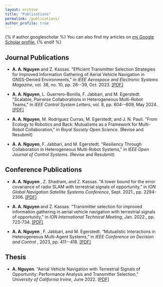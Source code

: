 ```yaml
---
layout: archive
title: "Publications"
permalink: /publications/
author_profile: true
---
```


{% if author.googlescholar %}
  You can also find my articles on <u><a href="{{author.googlescholar}}">my Google Scholar profile</a>.</u>
{% endif %}

Journal Publications
------

* <b>A. A. Nguyen</b> and Z. Kassas. "Efficient Transmitter Selection Strategies for Improved Information Gathering of Aerial Vehicle
Navigation in GNSS-Denied Environments," in <i>IEEE Aerospace and Electronic Systems Magazine</i>, vol. 38, no. 10, pp. 26--39, Oct. 2023. [[PDF]](https://alexngxyen.github.io/files/Efficient_Transmitter_Selection_Strategies_for_Improved_Information_Gathering_of_Aerial_Vehicle_Navigation_in_GNSS-Denied_Environments.pdf)

* <b>A. A. Nguyen</b>, L. Guerrero-Bonilla, F. Jabbari, and M. Egerstedt. "Scalable, Pairwise Collaborations in Heterogeneous Multi-Robot Teams," in <i>IEEE Control System Letters</i>, vol. 8, pp. 604--609, May 2024. [[PDF]](https://alexngxyen.github.io/files/Scalable_Pairwise_Collaborations_in_Heterogeneous_Multi-Robot_Teams.pdf)

* <b>A. A. Nguyen</b>, M. Rodriguez Curras, M. Egerstedt, and J. N. Pauli. "From Ecology to Robotics and Back: Mutualisms as a Framework for Multi-Robot Collaboration," in <i>Royal Society Open Science</i>. (Revise and Resubmit)
  
* <b>A. A. Nguyen</b>, F. Jabbari, and M. Egerstedt. "Resiliency Through Collaboration in Heterogeneous Multi-Robot Systems," in <i>IEEE Open Journal of Control Systems</i>. (Revise and Resubmit)

Conference Publications
------
* <b>A. A. Nguyen </b><sup> </sup>, Z. Shadram<sup></sup>, and Z. Kassas. “A lower bound for the error covariance of radio SLAM with terrestrial signals of opportunity,” in <i>ION Global Navigation Satellite Systems Conference</i>, Sept. 2021., pp. 2294-2306. [[PDF]](https://alexngxyen.github.io/files/ION_2021_Second_Submission_Alex.pdf)

* <b>A. A. Nguyen </b> and Z. Kassas. “Transmitter selection for improved information gathering in aerial vehicle navigation with terrestrial signals of opportunity,” in <i> ION International Technical Meeting</i>, Jan. 2022., pp. 723-734. [[PDF]](https://alexngxyen.github.io/files/ION_ITM_2022_Alex_Final_Submission.pdf)

* <b>A. A. Nguyen </b>, F. Jabbari, and M. Egerstedt. “Mutualistic Interactions in Heterogeneous Multi-Agent Systems,” in <i>IEEE Conference on Decision and Control </i>, 2023, pp. 411--418. [[PDF]](https://alexngxyen.github.io/files/Mutualistic_Interactions_in_Heterogeneous_Multi-Agent_Systems.pdf)

Thesis
------
* <b>A. Nguyen</b>. “Aerial Vehicle Navigation with Terrestrial Signals of Opportunity: Performance Analysis and Transmitter Selection,” <i>University of California Irvine</i>, June 2022. [[PDF]](https://alexngxyen.github.io/files/Alex_Nguyen_UCI_Masters_Thesis.pdf) 

<!-- <sup>*</sup> -- indicates equal author contribution -->
